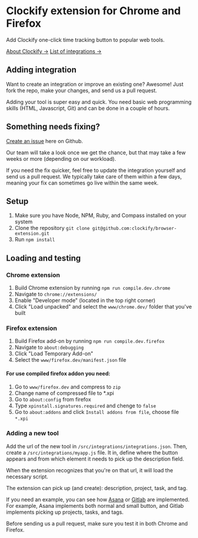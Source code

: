 # Clockify extension for Chrome and Firefox

Add Clockify one-click time tracking button to popular web tools. 

[About Clockify →](https://clockify.me)
[List of integrations →](https://clockify.me/integrations)

## Adding integration

Want to create an integration or improve an existing one? Awesome! Just fork the repo, make your changes, and send us a pull request. 

Adding your tool is super easy and quick. You need basic web programming skills (HTML, Javascript, Git) and can be done in a couple of hours.

## Something needs fixing?

[Create an issue](https://github.com/clockify/browser-extension/issues) here on Github.

Our team will take a look once we get the chance, but that may take a few weeks or more (depending on our workload). 

If you need the fix quicker, feel free to update the integration yourself and send us a pull request. We typically take care of them within a few days, meaning your fix can sometimes go live within the same week.

## Setup 

1. Make sure you have Node, NPM, Ruby, and Compass installed on your system
2. Clone the repository `git clone git@github.com:clockify/browser-extension.git`
3. Run `npm install`

## Loading and testing

### Chrome extension

1. Build Chrome extension by running `npm run compile.dev.chrome`
2. Navigate to `chrome://extensions/`
3. Enable "Developer mode" (located in the top right corner)
4. Click "Load unpacked" and select the `www/chrome.dev/` folder that you've built
    
### Firefox extension

1. Build Firefox add-on by running `npm run compile.dev.firefox`
2. Navigate to `about:debugging`
3. Click "Load Temporary Add-on"
4. Select the `www/firefox.dev/manifest.json` file

#### For use compiled firefox addon you need:
1. Go to `www/firefox.dev` and compress to `zip`
2. Change name of compressed file to *.xpi
3. Go to `about:config` from firefox
4. Type `xpinstall.signatures.required` and chenge to `false`
5. Go to `about:addons` and click `Install addons from file`, choose file `*.xpi`


### Adding a new tool

Add the url of the new tool in `/src/integrations/integrations.json`. Then, create a `/src/integrations/myapp.js` file. It in, define where the button appears and from which element it needs to pick up the description field. 

When the extension recognizes that you're on that url, it will load the necessary script. 

The extension can pick up (and create): description, project, task, and tag.

If you need an example, you can see how [Asana](/src/integrations/asana.js) or [Gitlab](/src/integrations/gitlab.js) are implemented. For example, Asana implements both normal and small button, and Gitlab implements picking up projects, tasks, and tags.

Before sending us a pull request, make sure you test it in both Chrome and Firefox.